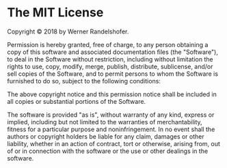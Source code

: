 # The MIT License

Copyright © 2018 by Werner Randelshofer.

Permission is hereby granted, free of charge, to any person obtaining a copy of this software and associated
documentation files (the "Software"), to deal in the Software without restriction, including without limitation the
rights to use, copy, modify, merge, publish, distribute, sublicense, and/or sell copies of the Software, and to permit
persons to whom the Software is furnished to do so, subject to the following conditions:

The above copyright notice and this permission notice shall be included in all copies or substantial portions of the
Software.

The software is provided "as is", without warranty of any kind, express or implied, including but not limited to the
warranties of merchantability, fitness for a particular purpose and noninfringement. In no event shall the authors or
copyright holders be liable for any claim, damages or other liability, whether in an action of contract, tort or
otherwise, arising from, out of or in connection with the software or the use or other dealings in the software.

